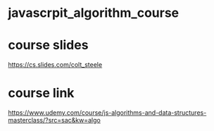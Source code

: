 # javascrpit_algorithm_course

# course slides

https://cs.slides.com/colt_steele
# course link


https://www.udemy.com/course/js-algorithms-and-data-structures-masterclass/?src=sac&kw=algo